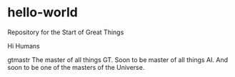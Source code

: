 # hello-world
Repository for the Start of Great Things

Hi Humans

gtmastr The master of all things GT.  Soon to be master of all things AI.
And soon to be one of the masters of the Universe.
